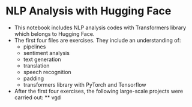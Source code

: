 # NLP Analysis with Hugging Face
* This notebook includes NLP analysis codes with Transformers library which belongs to Hugging Face.
* The first four files are exercises. They include an understanding of:
   * pipelines
   * sentiment analysis
   * text generation
   * translation
   * speech recognition
   * padding
   * transformers library with PyTorch and Tensorflow
* After the first four exercises, the following large-scale projects were carried out:
  ** vgd


